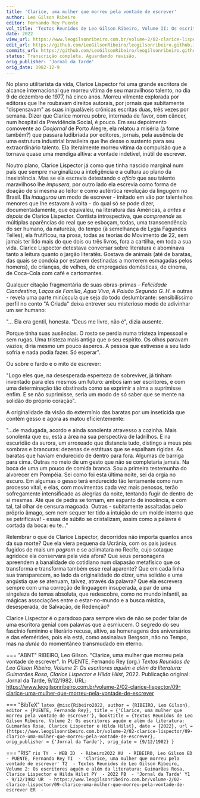 ```yaml
---
title: 'Clarice, uma mulher que morreu pela vontade de escrever'
author: Leo Gilson Ribeiro
editor: Fernando Rey Puente
vol_title: 'Textos Reunidos de Leo Gilson Ribeiro, Volume II: Os escritores aquém e além da literatura: Guimarães Rosa, Clarice Lispector e Hilda Hilst'
date: 2022
view_url: https://www.leogilsonribeiro.com.br/volume-2/02-clarice-lispector/09-clarice-uma-mulher-que-morreu-pela-vontade-de-escrever
edit_url: https://github.com/LeoGilsonRibeiro/leogilsonribeiro.github.io/edit/main/docs/markdown/volume-2/02-clarice-lispector/09-clarice-uma-mulher-que-morreu-pela-vontade-de-escrever.md
commits_url: https://github.com/LeoGilsonRibeiro/leogilsonribeiro.github.io/commits/main/docs/markdown/volume-2/02-clarice-lispector/09-clarice-uma-mulher-que-morreu-pela-vontade-de-escrever.md
status: Transcrição completa. Aguardando revisão.
orig_publisher: 'Jornal da Tarde'
orig_date: 1982-12-9
---
```


No plano utilitarista da vida, Clarice Lispector foi uma grande escritora de alcance internacional que morreu vítima de seu maravilhoso talento, no dia 9 de dezembro de 1977, há cinco anos. Morreu vilmente explorada por editoras que lhe roubavam direitos autorais, por jornais que subitamente "dispensavam" as suas inigualáveis crônicas escritas duas, três vezes por semana. Dizer que Clarice morreu pobre, internada de favor, com câncer, num hospital da Previdência Social, é pouco. Em seu depoimento comovente ao *Coojornal* de Porto Alegre, ela relatou a miséria (a fome também?) que passara ludibriada por editores, jornais, pela ausência de uma estrutura industrial brasileira que lhe desse o sustento para seu extraordinário talento. Ela literalmente morreu vítima da compulsão que a tornava quase uma mendiga altiva: a vontade indetível, inútil de escrever.

Noutro plano, Clarice Lispector já como que tinha nascido marginal num país que sempre marginalizou a inteligência e a cultura ao plano da inexistência. Mas se ela escrevia detestando o *ofício* que seu talento maravilhoso lhe *impusera*, por outro lado ela escrevia como forma de doação de si mesma ao leitor e como autêntica revolução da lingugem no Brasil. Ela *inaugurou* um modo de escrever - imitado em vão por talentelhos menores que lhe estavam à volta - do qual só se pode dizer, documentadamente, que equivaleu, na literatura das Américas, a *antes e depois* de Clarice Lispector. Contista introspectiva, que *compreende* as múltiplas aparências do real que se esboçam, todas, uma transcendência do ser humano, da natureza, do tempo (à semelhança de Lygia Fagundes Telles), ela frutificou, na prosa, todas as teorias do Movimento de 22, sem jamais ter lido mais do que dois ou três livros, fora a cartilha, em toda a sua vida. Clarice Lispector detestava conversar sobre literatura e abominava tanto a leitura quanto o jargão literatês. Gostava de animais (até de baratas, das quais se condoia por estarem destinadas a morrerem esmagadas pelos homens), de crianças, de velhos, de empregadas domésticas, de cinema, de Coca-Cola com café e cartomantes.

Qualquer citação fragmentária de suas obras-primas - *Felicidade Clandestina*, *Laços de Família*, *Água Viva*, *A Paixão Segundo G. H.* e outras - revela uma parte minúscula que seja do todo deslumbrante: sensibilíssimo perfil no conto "A Criada" deixa entrever seu misterioso modo de adivinhar um ser humano:

"... Ela era gentil, honesta. "Deus me livre, não é", dizia ausente.

Porque tinha suas ausências. O rosto se perdia numa tristeza impessoal e sem rugas. Uma tristeza mais antiga que o seu espírito. Os olhos paravam vazios; diria mesmo um pouco ásperos. A pessoa que estivesse a seu lado sofria e nada podia fazer. Só esperar".

Ou sobre o fardo e o mito de escrever:

"Logo eles que, na desesperada esperteza de sobreviver, já tinham inventado para eles mesmos um futuro: ambos iam ser escritores, e com uma determinação tão obstinada como se exprimir a alma a suprimisse enfim. E se não suprimisse, seria um modo de só saber que se mente na solidão do próprio coração".

A originalidade da visão do extermínio das baratas por um inseticida que contém gesso e agora as matou eficientemente:

"...de madugada, acordo e ainda sonolenta atravesso a cozinha. Mais sonolenta que eu, está a área na sua perspectiva de ladrilhos. E na escuridão da aurora, um arroxeado que distancia tudo, distingo a meus pés sombras e brancuras: dezenas de estátuas que se espalham rígidas. As baratas que haviam endurecido de dentro para fora. Algumas de barriga para cima. Outras no meio de um gesto que não se completaria jamais. Na boca de uma um pouco de comida branca. Sou a primeira testemunha do alvorecer em Pompéia. Sei como foi esta última noite, sei da orgia no escuro. Em algumas o gesso terá endurecido tão lentamente como num processo vital, e elas, com movimentos cada vez mais penosos, terão sofregamente intensificado as alegrias da noite, tentando fugir de dentro de si mesmas. Até que de pedra se tornam, em espanto de inocência, e com tal, tal olhar de censura magoada. Outras - subitamente assaltadas pelo próprio âmago, sem nem sequer ter tido a intuição de um molde interno que se petrificava! - essas de súbito se cristalizam, assim como a palavra é cortada da boca: eu te..."

Relembrar o que de Clarice Lispector, decorridos não importa quantos anos da sua morte? Que ela viera pequena da Ucrânia, com os pais judeus fugidos de mais um *pogrom* e se aclimatara no Recife, cujo sotaque agridoce ela conservara pela vida afora? Que seus personagens apreendem a banalidade do cotidiano num diapasão metafísico que os transforma e transforma também esse real aparente? Que em cada linha sua transparecem, ao lado da originalidade do dizer, uma solidão e uma angústia que se atenuam, talvez, através da palavra? Que ela escrevera sempre com uma correção de linguagem insuperada, a par de uma singeleza de temas absoluta, que redescobre, como no mundo infantil, as mágicas associações entre o estar-no-mundo e a busca mística, desesperada, de Salvação, de Redenção?

Clarice Lispector é o paradoxo para sempre vivo de não se poder falar de uma escritora genial com palavras que a esmiucem. O segredo do seu fascínio feminino e literário recusa, altivo, as homenagens dos aniversários e das efemérides, pois ela está, como assinalava Bergson, não no Tempo, mas na *durée* do momentâneo transmudado em eterno.


=== "ABNT"
    RIBEIRO, Leo Gilson. "Clarice, uma mulher que morreu pela vontade de escrever". In PUENTE, Fernando Rey (org.) <em>Textos Reunidos de Leo Gilson Ribeiro, Volume 2: Os escritores aquém e além da literatura: Guimarães Rosa, Clarice Lispector e Hilda Hilst</em>, 2022. Publicação original: Jornal da Tarde, 9/12/1982. URL: <a href="stable_url">https://www.leogilsonribeiro.com.br/volume-2/02-clarice-lispector/09-clarice-uma-mulher-que-morreu-pela-vontade-de-escrever</a>

=== "BibTeX"
    ```latex
    @misc{Ribeiro2022,
    author = {RIBEIRO, Leo Gilson},
    editor = {PUENTE, Fernando Rey},
    title = {'Clarice, uma mulher que morreu pela vontade de escrever'},
    booktitle = {Textos Reunidos de Leo Gilson Ribeiro, Volume 2: Os escritores aquém e além da literatura: Guimarães Rosa, Clarice Lispector e Hilda Hilst},
    date = {2022},
    url = {https://www.leogilsonribeiro.com.br/volume-2/02-clarice-lispector/09-clarice-uma-mulher-que-morreu-pela-vontade-de-escrever},
    orig_publisher = {'Jornal da Tarde'},
    orig_date = {9/12/1982}
    }
    ```

=== "RIS"
    ```ris
    TY  - WEB
    ID  - Ribeiro2022
    AU  - RIBEIRO, Leo Gilson
    ED  - PUENTE, Fernando Rey
    TI  - 'Clarice, uma mulher que morreu pela vontade de escrever'
    T2  - Textos Reunidos de Leo Gilson Ribeiro, Volume 2: Os escritores aquém e além da literatura: Guimarães Rosa, Clarice Lispector e Hilda Hilst
    PY  - 2022
    PB  - 'Jornal da Tarde'
    Y1  - 9/12/1982
    UR  - https://www.leogilsonribeiro.com.br/volume-2/02-clarice-lispector/09-clarice-uma-mulher-que-morreu-pela-vontade-de-escrever
    ER  - 
    ```
